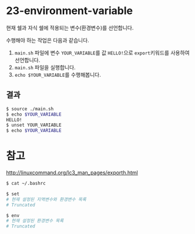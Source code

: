 # 23-environment-variable

현재 쉘과 자식 쉘에 적용되는 변수(환경변수)를 선언합니다. 

수행해야 하는 작업은 다음과 같습니다.

1. `main.sh` 파일에 변수 `YOUR_VARIABLE`를 값 `HELLO!`으로 `export`키워드를 사용하여 선언합니다.
2. `main.sh` 파일을 실행합니다.
3. `echo $YOUR_VARIABLE`를 수행해봅니다.

## 결과
```bash
$ source ./main.sh
$ echo $YOUR_VARIABLE
HELLO!
$ unset YOUR_VARIABLE
$ echo $YOUR_VARIABLE

```


# 참고

http://linuxcommand.org/lc3_man_pages/exporth.html

```bash
$ cat ~/.bashrc
```

```bash
$ set
# 현재 설정된 지역변수와 환경변수 목록
# Truncated

$ env
# 현재 설정된 환경변수 목록
# Truncated
```
